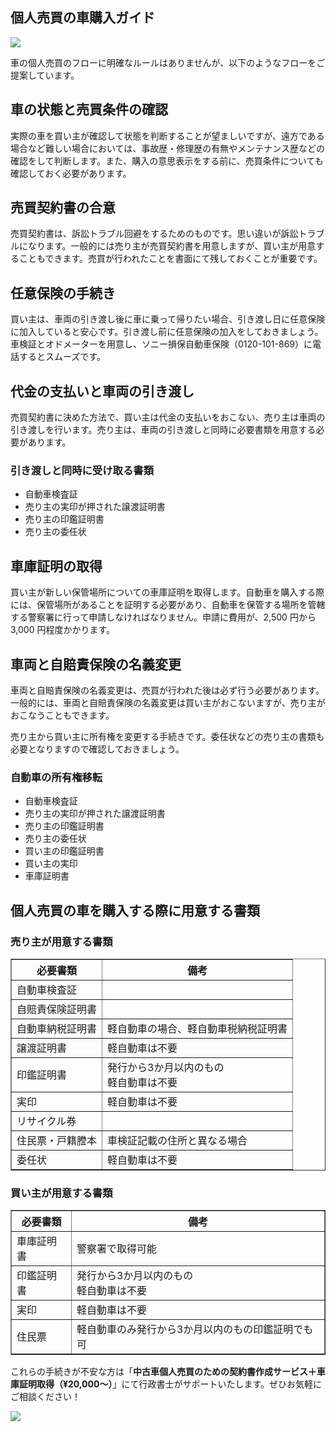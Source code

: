 ## <i class="mdi mdi-car" style="font-size:32px;color:#f67b01;position: relative;top: 4px;"></i>個人売買の車購入ガイド

<img src="/banner/purchase-process.png">

車の個人売買のフローに明確なルールはありませんが、以下のようなフローをご提案しています。

## 車の状態と売買条件の確認

実際の車を買い主が確認して状態を判断することが望ましいですが、遠方である場合など難しい場合においては、事故歴・修理歴の有無やメンテナンス歴などの確認をして判断します。また、購入の意思表示をする前に、売買条件についても確認しておく必要があります。

## 売買契約書の合意

売買契約書は、訴訟トラブル回避をするためのものです。思い違いが訴訟トラブルになります。一般的には売り主が売買契約書を用意しますが、買い主が用意することもできます。売買が行われたことを書面にて残しておくことが重要です。

## 任意保険の手続き

買い主は、車両の引き渡し後に車に乗って帰りたい場合、引き渡し日に任意保険に加入していると安心です。引き渡し前に任意保険の加入をしておきましょう。車検証とオドメーターを用意し、ソニー損保自動車保険（0120-101-869）に電話するとスムーズです。

## 代金の支払いと車両の引き渡し

売買契約書に決めた方法で、買い主は代金の支払いをおこない、売り主は車両の引き渡しを行います。売り主は、車両の引き渡しと同時に必要書類を用意する必要があります。

<div class="border">
<h3>引き渡しと同時に受け取る書類</h3>

- 自動車検査証
- 売り主の実印が押された譲渡証明書
- 売り主の印鑑証明書
- 売り主の委任状

</div>

## 車庫証明の取得

買い主が新しい保管場所についての車庫証明を取得します。自動車を購入する際には、保管場所があることを証明する必要があり、自動車を保管する場所を管轄する警察署に行って申請しなければなりません。申請に費用が、2,500 円から 3,000 円程度かかります。

## 車両と自賠責保険の名義変更

車両と自賠責保険の名義変更は、売買が行われた後は必ず行う必要があります。一般的には、車両と自賠責保険の名義変更は買い主がおこないますが、売り主がおこなうこともできます。

売り主から買い主に所有権を変更する手続きです。委任状などの売り主の書類も必要となりますので確認しておきましょう。

<div class="border">
<h3>自動車の所有権移転</h3>

- 自動車検査証
- 売り主の実印が押された譲渡証明書
- 売り主の印鑑証明書
- 売り主の委任状
- 買い主の印鑑証明書
- 買い主の実印
- 車庫証明書

</div>

## 個人売買の車を購入する際に用意する書類

### 売り主が用意する書類

<table border="1"><thead><tr><th>必要書類</th><th>備考</th></tr></thead><tbody><tr><td>自動車検査証</td><td>&nbsp;</td></tr><tr><td>自賠責保険証明書</td><td>&nbsp;</td></tr><tr><td>自動車納税証明書</td><td>軽自動車の場合、軽自動車税納税証明書</td></tr><tr><td>譲渡証明書</td><td>軽自動車は不要</td></tr><tr><td>印鑑証明書</td><td>発行から3か月以内のもの<br>軽自動車は不要</td></tr><tr><td>実印</td><td>軽自動車は不要</td></tr><tr><td>リサイクル券</td><td>&nbsp;</td></tr><tr><td>住民票・戸籍謄本</td><td>車検証記載の住所と異なる場合</td></tr><tr><td>委任状</td><td>軽自動車は不要</td></tr></tbody></table>

### 買い主が用意する書類

<table border="1" ><thead><tr><th>必要書類</th><th>備考</th></tr></thead><tbody><tr><td>車庫証明書</td><td>警察署で取得可能</td></tr><tr><td>印鑑証明書</td><td>発行から3か月以内のもの<br>軽自動車は不要</td></tr><tr><td>実印</td><td>軽自動車は不要</td></tr><tr><td>住民票</td><td>軽自動車のみ発行から3か月以内のもの印鑑証明でも可</td></tr></tbody></table>

これらの手続きが不安な方は「**中古車個人売買のための契約書作成サービス＋車庫証明取得（¥20,000〜）**」にて行政書士がサポートいたします。ぜひお気軽にご相談ください！

<a href="/info/omakase-agent?ref=p">
<img src="https://homepage.gsss.pro/wp-content/uploads/2023/08/1a7321fd5c87b44161456ab0d5bcbbaf-1.png">
</a>
